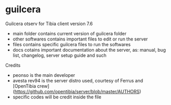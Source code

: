 guilcera
========

Guilcera otserv for Tibia client version 7.6

- main folder contains current version of guilcera folder
- other softwares contains important files to edit or run the server
- files contains specific guilcera files to run the softwares
- docs cotains important documentation about the server, as: manual, bug list, changelog, server setup guide and such

Credits

- peonso is the main developer
- avesta rev94 is the server distro used, courtesy of Ferrus and [OpenTibia crew] (https://github.com/opentibia/server/blob/master/AUTHORS)
- specific codes will be credit inside the file
